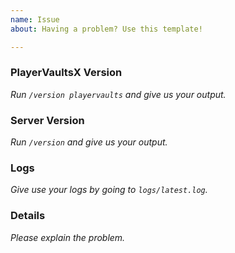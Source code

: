 ```yaml
---
name: Issue
about: Having a problem? Use this template!

---
```


<!-- PlayerVaultsX Issue Template
Don't put anything inside this block, as it won't be included in the issue.

If you have a question about PlayerVaultsX, it may be more useful to join our
Discord server: https://discord.gg/F7gexAQ

1.  Fill out the template, running the commands either in the console or 
    as a player. Don't simply put "latest" or we will ignore it.
2.  When linking files, do not attach them to the post! Paste them on 
    https://gist.github.com/, then paste a link to them in the relevant parts
    of the template. Avoid using Hastebin or Pastebin, as files are deleted
    after a period of time.
3.  If you are reporting an issue with lag, please include a timings report.
4.  If you are reporting an issue with messages or in-game behaviour, please
    include screenshots detailing the problem.
5.  Include a description and any other details that may be helpful under
    "Details:".
-->
### PlayerVaultsX Version
*Run `/version playervaults` and give us your output.* 

### Server Version
*Run `/version` and give us your output.*
 
### Logs
*Give use your logs by going to `logs/latest.log`.*

### Details
*Please explain the problem.*
